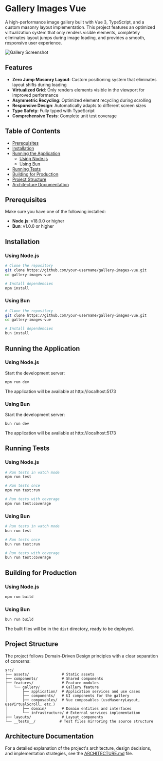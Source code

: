 # Gallery Images Vue

A high-performance image gallery built with Vue 3, TypeScript, and a custom masonry layout implementation. This project features an optimized virtualization system that only renders visible elements, completely eliminates layout jumps during image loading, and provides a smooth, responsive user experience.

![Gallery Screenshot](./docs/gallery-screenshot.png)

## Features

- **Zero Jump Masonry Layout**: Custom positioning system that eliminates layout shifts during loading
- **Virtualized Grid**: Only renders elements visible in the viewport for improved performance
- **Asymmetric Recycling**: Optimized element recycling during scrolling
- **Responsive Design**: Automatically adapts to different screen sizes
- **Type Safety**: Fully typed with TypeScript
- **Comprehensive Tests**: Complete unit test coverage

## Table of Contents

- [Prerequisites](#prerequisites)
- [Installation](#installation)
- [Running the Application](#running-the-application)
  - [Using Node.js](#using-nodejs)
  - [Using Bun](#using-bun)
- [Running Tests](#running-tests)
- [Building for Production](#building-for-production)
- [Project Structure](#project-structure)
- [Architecture Documentation](#architecture-documentation)

## Prerequisites

Make sure you have one of the following installed:

- **Node.js**: v18.0.0 or higher
- **Bun**: v1.0.0 or higher

## Installation

### Using Node.js

```bash
# Clone the repository
git clone https://github.com/your-username/gallery-images-vue.git
cd gallery-images-vue

# Install dependencies
npm install
```

### Using Bun

```bash
# Clone the repository
git clone https://github.com/your-username/gallery-images-vue.git
cd gallery-images-vue

# Install dependencies
bun install
```

## Running the Application

### Using Node.js

Start the development server:

```bash
npm run dev
```

The application will be available at http://localhost:5173

### Using Bun

Start the development server:

```bash
bun run dev
```

The application will be available at http://localhost:5173

## Running Tests

### Using Node.js

```bash
# Run tests in watch mode
npm run test

# Run tests once
npm run test:run

# Run tests with coverage
npm run test:coverage
```

### Using Bun

```bash
# Run tests in watch mode
bun run test

# Run tests once
bun run test:run

# Run tests with coverage
bun run test:coverage
```

## Building for Production

### Using Node.js

```bash
npm run build
```

### Using Bun

```bash
bun run build
```

The built files will be in the `dist` directory, ready to be deployed.

## Project Structure

The project follows Domain-Driven Design principles with a clear separation of concerns:

```
src/
├── assets/               # Static assets
├── components/           # Shared components
├── features/             # Feature modules
│   └── gallery/          # Gallery feature
│       ├── application/  # Application services and use cases
│       ├── components/   # UI components for the gallery
│       ├── composables/  # Vue composables (useMasonryLayout, useVirtualScroll, etc.)
│       ├── domain/       # Domain entities and interfaces
│       └── infrastructure/ # External services implementation
├── layouts/              # Layout components
└── __tests__/           # Test files mirroring the source structure
```

## Architecture Documentation

For a detailed explanation of the project's architecture, design decisions, and implementation strategies, see the [ARCHITECTURE.md](./ARCHITECTURE.md) file.
